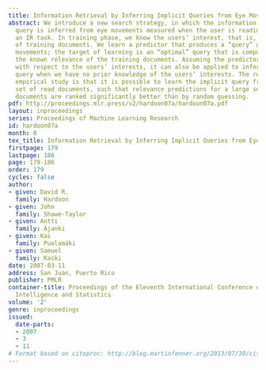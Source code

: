```yaml
---
title: Information Retrieval by Inferring Implicit Queries from Eye Movements
abstract: We introduce a new search strategy, in which the information retrieval (IR)
  query is inferred from eye movements measured when the user is reading text during
  an IR task. In training phase, we know the users’ interest, that is, the relevance
  of training documents. We learn a predictor that produces a “query” given the eye
  movements; the target of learning is an “optimal” query that is computed based on
  the known relevance of the training documents. Assuming the predictor is universal
  with respect to the users’ interests, it can also be applied to infer the implicit
  query when we have no prior knowledge of the users’ interests. The result of an
  empirical study is that it is possible to learn the implicit query from a small
  set of read documents, such that relevance predictions for a large set of unseen
  documents are ranked significantly better than by random guessing.
pdf: http://proceedings.mlr.press/v2/hardoon07a/hardoon07a.pdf
layout: inproceedings
series: Proceedings of Machine Learning Research
id: hardoon07a
month: 0
tex_title: Information Retrieval by Inferring Implicit Queries from Eye Movements
firstpage: 179
lastpage: 186
page: 179-186
order: 179
cycles: false
author:
- given: David R.
  family: Hardoon
- given: John
  family: Shawe-Taylor
- given: Antti
  family: Ajanki
- given: Kai
  family: Puolamäki
- given: Samuel
  family: Kaski
date: 2007-03-11
address: San Juan, Puerto Rico
publisher: PMLR
container-title: Proceedings of the Eleventh International Conference on Artificial
  Intelligence and Statistics
volume: '2'
genre: inproceedings
issued:
  date-parts:
  - 2007
  - 3
  - 11
# Format based on citeproc: http://blog.martinfenner.org/2013/07/30/citeproc-yaml-for-bibliographies/
---
```

